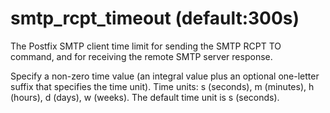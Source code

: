# smtp_rcpt_timeout (default:300s) 


The Postfix SMTP client time limit for sending the SMTP RCPT TO
command, and for receiving the remote SMTP server response.


 Specify a non-zero time value (an integral value plus an optional
one-letter suffix that specifies the time unit).  Time units: s
(seconds), m (minutes), h (hours), d (days), w (weeks).
The default time unit is s (seconds).  


